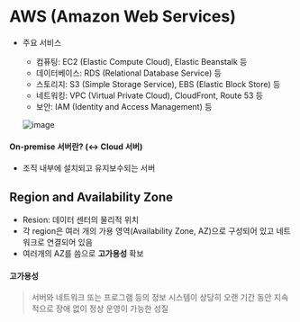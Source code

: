# AWS (Amazon Web Services)

- 주요 서비스
    - 컴퓨팅: EC2 (Elastic Compute Cloud), Elastic Beanstalk 등
    - 데이터베이스: RDS (Relational Database Service) 등
    - 스토리지: S3 (Simple Storage Service), EBS (Elastic Block Store) 등
    - 네트워킹: VPC (Virtual Private Cloud), CloudFront, Route 53 등
    - 보안: IAM (Identity and Access Management) 등

    ![image](https://github.com/hana2set/study/assets/97689567/0e795457-2fae-4443-b166-30f7179a39c6)

#### On-premise 서버란? (↔ Cloud 서버)
- 조직 내부에 설치되고 유지보수되는 서버

## Region and Availability Zone
- Resion: 데이터 센터의 물리적 위치
- 각 region은 여러 개의 가용 영역(Availability Zone, AZ)으로 구성되어 있고 네트워크로 연결되어 있음
- 여러개의 AZ를 씀으로 __고가용성__ 확보
#### 고가용성
> 서버와 네트워크 또는 프로그램 등의 정보 시스템이 상당히 오랜 기간 동안 지속적으로 장애 없이 정상 운영이 가능한 성질
